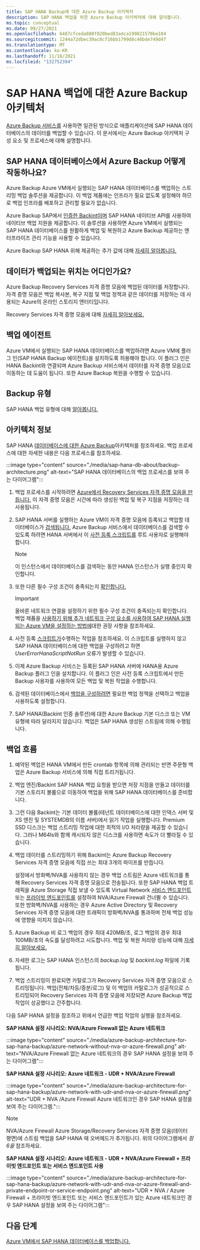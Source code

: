 ```yaml
---
title: SAP HANA Backup에 대한 Azure Backup 아키텍처
description: SAP HANA 백업을 위한 Azure Backup 아키텍처에 대해 알아봅니다.
ms.topic: conceptual
ms.date: 09/27/2021
ms.openlocfilehash: 6487cfceda880f020bed83adca199821570be104
ms.sourcegitcommit: 1244a72dbec39ac8cf16bb1799d8c46bde749d47
ms.translationtype: MT
ms.contentlocale: ko-KR
ms.lasthandoff: 11/18/2021
ms.locfileid: "132752394"
---
```

# <a name="azure-backup-architecture-for-sap-hana-backup"></a>SAP HANA 백업에 대한 Azure Backup 아키텍처

[Azure Backup 서비스를](./backup-overview.md) 사용하면 일관된 방식으로 애플리케이션에 SAP HANA 데이터베이스의 데이터를 백업할 수 있습니다. 이 문서에서는 Azure Backup 아키텍처 구성 요소 및 프로세스에 대해 설명합니다.

## <a name="how-does-azure-backup-work-with-sap-hana-databases"></a>SAP HANA 데이터베이스에서 Azure Backup 어떻게 작동하나요?

Azure Backup Azure VM에서 실행되는 SAP HANA 데이터베이스를 백업하는 스트리밍 백업 솔루션을 제공합니다. 이 백업 제품에는 인프라가 필요 없도록 설정해야 하므로 백업 인프라를 배포하고 관리할 필요가 없습니다.

Azure Backup SAP에서 [인증한 Backint이며](https://www.sap.com/dmc/exp/2013_09_adpd/enEN/#/d/solutions?id=8f3fd455-a2d7-4086-aa28-51d8870acaa5) SAP HANA 네이티브 API를 사용하여 네이티브 백업 지원을 제공합니다. 이 솔루션을 사용하면 Azure VM에서 실행되는 SAP HANA 데이터베이스를 원활하게 백업 및 복원하고 Azure Backup 제공하는 엔터프라이즈 관리 기능을 사용할 수 있습니다.

Azure Backup SAP HANA 위해 제공하는 추가 값에 대해 [자세히 알아봅니다.](./sap-hana-db-about.md#added-value)

## <a name="where-is-the-data-backed-up"></a>데이터가 백업되는 위치는 어디인가요?

Azure Backup Recovery Services 자격 증명 모음에 백업된 데이터를 저장합니다. 자격 증명 모음은 백업 복사본, 복구 지점 및 백업 정책과 같은 데이터를 저장하는 데 사용되는 Azure의 온라인 스토리지 엔터티입니다.

Recovery Services 자격 증명 모음에 대해 [자세히 알아보세요.](./backup-azure-backup-faq.yml)

## <a name="backup-agents"></a>백업 에이전트

Azure VM에서 실행되는 SAP HANA 데이터베이스를 백업하려면 Azure VM에 플러그 인(SAP HANA Backup 에이전트)을 설치하도록 허용해야 합니다. 이 플러그 인은 HANA Backint와 연결되며 Azure Backup 서비스에서 데이터를 자격 증명 모음으로 이동하는 데 도움이 됩니다. 또한 Azure Backup 복원을 수행할 수 있습니다.

## <a name="backup-types"></a>Backup 유형

SAP HANA 백업 유형에 대해 [알아봅니다.](./backup-architecture.md#sap-hana-backup-types)

## <a name="about-architecture"></a>아키텍처 정보

SAP HANA [데이터베이스에 대한 Azure Backup](./sap-hana-db-about.md#backup-architecture)아키텍처를 참조하세요. 백업 프로세스에 대한 자세한 내용은 다음 프로세스를 참조하세요.

:::image type="content" source="./media/sap-hana-db-about/backup-architecture.png" alt-text="SAP HANA 데이터베이스의 백업 프로세스를 보여 주는 다이어그램":::

1. 백업 프로세스를 시작하려면 [Azure에서 Recovery Services 자격 증명 모음을 만듭니다.](./tutorial-backup-sap-hana-db.md#create-a-recovery-services-vault) 이 자격 증명 모음은 시간에 따라 생성된 백업 및 복구 지점을 저장하는 데 사용됩니다.

1. SAP HANA 서버를 실행하는 Azure VM이 자격 증명 모음에 등록되고 백업할 데이터베이스가 [검색됩니다.](./tutorial-backup-sap-hana-db.md#discover-the-databases) Azure Backup 서비스에서 데이터베이스를 검색할 수 있도록 하려면 HANA 서버에서 이 [사전 등록 스크립트를](https://go.microsoft.com/fwlink/?linkid=2173610) 루트 사용자로 실행해야 합니다. 
   >[!Note]
   >이 인스턴스에서 데이터베이스를 검색하는 동안 HANA 인스턴스가 실행 중인지 확인합니다.

1. 또한 다른 필수 구성 조건이 충족되는지 [확인합니다.](./tutorial-backup-sap-hana-db.md#prerequisites)

   >[!Important]
   >올바른 네트워크 연결을 설정하기 위한 필수 구성 조건이 충족되는지 확인합니다. 백업 제품을 [사용하기 위해 추가 네트워크 구성 요소를 사용하여 SAP HANA 실행되는 Azure VM을 설정하는 방법에](./backup-azure-sap-hana-database.md#establish-network-connectivity)대한 권장 사항을 참조하세요.

1. 사전 등록 [스크립트가](./tutorial-backup-sap-hana-db.md#what-the-pre-registration-script-does)수행하는 작업을 참조하세요. 이 스크립트를 실행하지 않고 SAP HANA 데이터베이스에 대한 백업을 구성하려고 하면 _UserErrorHanaScriptNotRun_ 오류가 발생할 수 있습니다.

1. 이제 Azure Backup 서비스는 등록된 SAP HANA 서버에 HANA용 Azure Backup 플러그 인을 설치합니다. 이 플러그 인은 사전 등록 스크립트에서 만든 Backup 사용자를 사용하여 모든 백업 및 복원 작업을 수행합니다.

1. 검색된 데이터베이스에서 [백업을 구성하려면](./tutorial-backup-sap-hana-db.md#configure-backup) 필요한 백업 정책을 선택하고 백업을 사용하도록 설정합니다.

1. SAP HANA(Backint 인증 솔루션)에 대한 Azure Backup 기본 디스크 또는 VM 유형에 따라 달라지지 않습니다. 백업은 SAP HANA 생성된 스트림에 의해 수행됩니다.

## <a name="backup-flow"></a>백업 흐름

1. 예약된 백업은 HANA VM에서 만든 crontab 항목에 의해 관리되는 반면 주문형 백업은 Azure Backup 서비스에 의해 직접 트리거됩니다.

1. 백업 엔진/Backint SAP HANA 백업 요청을 받으면 저장 지점을 만들고 데이터를 기본 스토리지 볼륨으로 이동하여 백업을 위해 SAP HANA 데이터베이스를 준비합니다.

1. 그런 다음 Backint는 기본 데이터 볼륨(테넌트 데이터베이스에 대한 인덱스 서버 및 XS 엔진 및 SYSTEMDB의 이름 서버)에서 읽기 작업을 실행합니다. Premium SSD 디스크는 백업 스트리밍 작업에 대한 최적의 I/O 처리량을 제공할 수 있습니다. 그러나 M64Is와 함께 캐시되지 않은 디스크를 사용하면 속도가 더 빨라질 수 있습니다.

1. 백업 데이터를 스트리밍하기 위해 Backint는 Azure Backup Recovery Services 자격 증명 모음에 직접 쓰는 최대 3개의 파이프를 만듭니다.

   설정에서 방화벽/NVA를 사용하지 않는 경우 백업 스트림은 Azure 네트워크를 통해 Recovery Services 자격 증명 모음으로 전송됩니다. 또한 SAP HANA 백업 트래픽을 Azure Storage 직접 보낼 수 있도록 Virtual Network [서비스 엔드포인트](../virtual-network/virtual-network-service-endpoints-overview.md) 또는 [프라이빗 엔드포인트를](../private-link/private-endpoint-overview.md) 설정하여 NVA/Azure Firewall 건너뛸 수 있습니다. 또한 방화벽/NVA를 사용하는 경우 Azure Active Directory 및 Recovery Services 자격 증명 모음에 대한 트래픽이 방화벽/NVA를 통과하며 전체 백업 성능에 영향을 미치지 않습니다. 

1. Azure Backup 비 로그 백업의 경우 최대 420MB/초, 로그 백업의 경우 최대 100MB/초의 속도를 달성하려고 시도합니다. 백업 및 복원 처리량 성능에 대해 [자세히 알아보세요.](./tutorial-backup-sap-hana-db.md#understanding-backup-and-restore-throughput-performance)

1. 자세한 로그는 SAP HANA 인스턴스의 _backup.log_ 및 _backint.log_ 파일에 기록됩니다.

1. 백업 스트리밍이 완료되면 카탈로그가 Recovery Services 자격 증명 모음으로 스트리밍됩니다. 백업(전체/차등/증분/로그) 및 이 백업의 카탈로그가 성공적으로 스트리밍되어 Recovery Services 자격 증명 모음에 저장되면 Azure Backup 백업 작업이 성공했다고 간주합니다.

다음 SAP HANA 설정을 참조하고 위에서 언급한 백업 작업의 실행을 참조하세요.

**SAP HANA 설정 시나리오: NVA/Azure Firewall 없는 Azure 네트워크**

:::image type="content" source="./media/azure-backup-architecture-for-sap-hana-backup/azure-network-without-nva-or-azure-firewall.png" alt-text="NVA/Azure Firewall 없는 Azure 네트워크의 경우 SAP HANA 설정을 보여 주는 다이어그램":::

**SAP HANA 설정 시나리오: Azure 네트워크 - UDR + NVA/Azure Firewall**

:::image type="content" source="./media/azure-backup-architecture-for-sap-hana-backup/azure-network-with-udr-and-nva-or-azure-firewall.png" alt-text="UDR + NVA /Azure Firewall Azure 네트워크인 경우 SAP HANA 설정을 보여 주는 다이어그램.":::

>[!Note]
>NVA/Azure Firewall Azure Storage/Recovery Services 자격 증명 모음(데이터 평면)에 스트림 백업을 SAP HANA 때 오버헤드가 추가됩니다. 위의 다이어그램에서 _점 6을_ 참조하세요.

**SAP HANA 설정 시나리오: Azure 네트워크 - UDR + NVA/Azure Firewall + 프라이빗 엔드포인트 또는 서비스 엔드포인트 사용**

:::image type="content" source="./media/azure-backup-architecture-for-sap-hana-backup/azure-network-with-udr-and-nva-or-azure-firewall-and-private-endpoint-or-service-endpoint.png" alt-text="UDR + NVA / Azure Firewall + 프라이빗 엔드포인트 또는 서비스 엔드포인트가 있는 Azure 네트워크인 경우 SAP HANA 설정을 보여 주는 다이어그램":::

## <a name="next-steps"></a>다음 단계

[Azure VM에서 SAP HANA 데이터베이스를 백업합니다.](./backup-azure-sap-hana-database.md)
